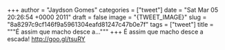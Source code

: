 
+++
author = "Jaydson Gomes"
categories = ["tweet"]
date = "Sat Mar 05 20:26:54 +0000 2011"
draft = false
image = "{TWEET_IMAGE}"
slug = "8a8297c9cf146f9a5961304eafd81247c47b0e7f"
tags = ["tweet"]
title = """É assim que macho desce a..."""
+++
É assim que macho desce a escada! http://goo.gl/tsuRY
